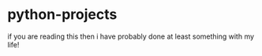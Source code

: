 # python-projects
if you are reading this then i have probably done at least something with my life!
